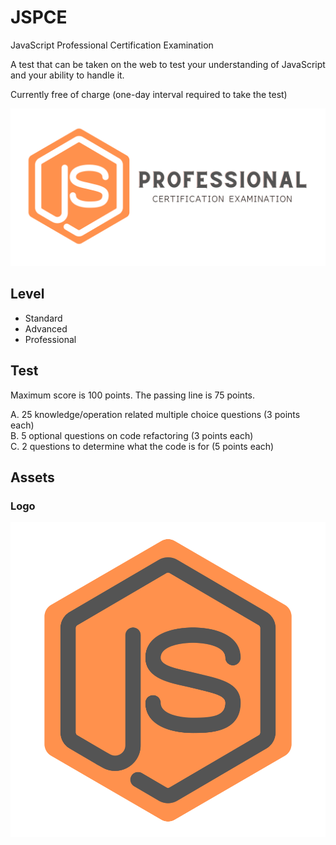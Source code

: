 # JSPCE
JavaScript Professional Certification Examination 

A test that can be taken on the web to test your understanding of JavaScript and your ability to handle it.

Currently free of charge (one-day interval required to take the test)

![Hero](/assets/JSPCE-Hero.png)

## Level

- Standard
- Advanced
- Professional
## Test

Maximum score is 100 points.
The passing line is 75 points.

A. 25 knowledge/operation related multiple choice questions (3 points each)  
B. 5 optional questions on code refactoring (3 points each)  
C. 2 questions to determine what the code is for (5 points each)  

## Assets

### Logo
![Logo](/assets/JSPCE.svg)
